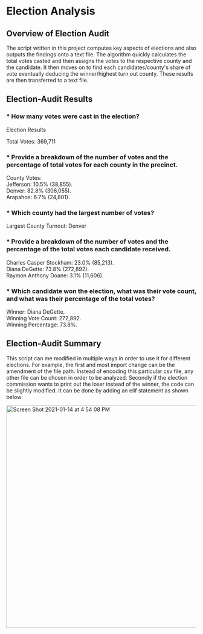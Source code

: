 # Election Analysis

## Overview of Election Audit

The script written in this project computes key aspects of elections and also outputs the findings onto a text file. The algorithm quickly calculates the total votes casted and then assigns the votes to the respective county and the candidate. It then moves on to find each candidates/county's share of vote eventually deducing the winner/highest turn out county. These results are then transferred to a text file.

## Election-Audit Results

### * How many votes were cast in the election?

Election Results

Total Votes: 369,711

### * Provide a breakdown of the number of votes and the percentage of total votes for each county in the precinct.

County Votes:  
Jefferson: 10.5% (38,855).  
Denver: 82.8% (306,055).   
Arapahoe: 6.7% (24,801). 

### * Which county had the largest number of votes?

Largest County Turnout: Denver

### * Provide a breakdown of the number of votes and the percentage of the total votes each candidate received.
Charles Casper Stockham: 23.0% (85,213).   
Diana DeGette: 73.8% (272,892).    
Raymon Anthony Doane: 3.1% (11,606).    

### * Which candidate won the election, what was their vote count, and what was their percentage of the total votes?


Winner: Diana DeGette.     
Winning Vote Count: 272,892.  
Winning Percentage: 73.8%.     



## Election-Audit Summary

This script can me modified in multiple ways in order to use it for different elections. For example, the first and most import change can be the amendment of the file path. Instead of encoding this particular csv file, any other file can be chosen in order to be analyzed. Secondly if the election commission wants to print out the loser instead of the winner, the code can be slightly modified. It can be done by adding an elif statement as shown below:

<img width="588" alt="Screen Shot 2021-01-14 at 4 54 08 PM" src="https://user-images.githubusercontent.com/73799417/104653832-32ef8b80-5689-11eb-9f08-8fdd1b44810e.png">
